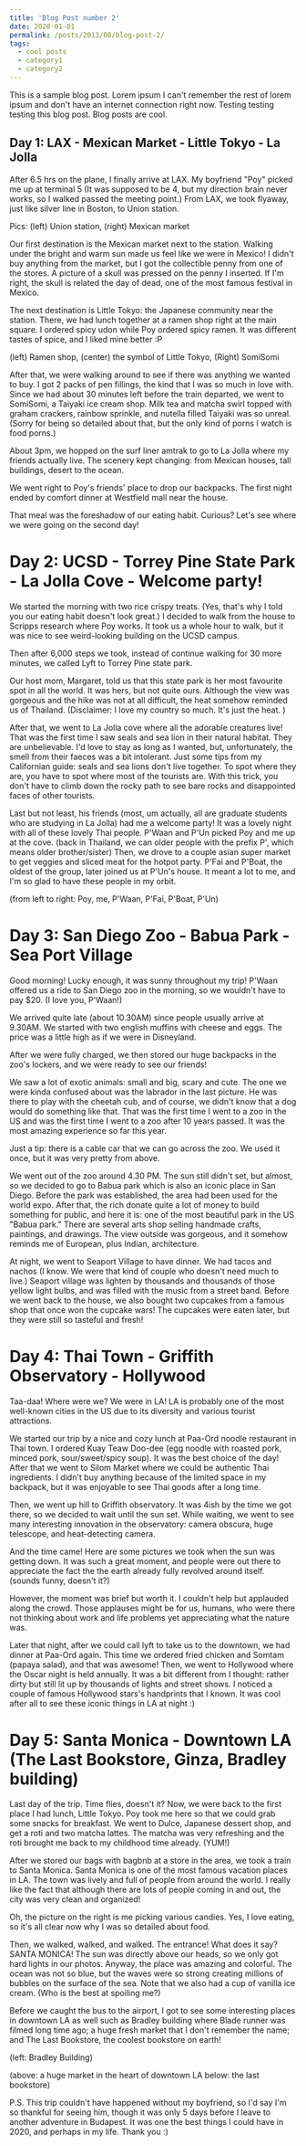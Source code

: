 ```yaml
---
title: 'Blog Post number 2'
date: 2020-01-01
permalink: /posts/2013/08/blog-post-2/
tags:
  - cool posts
  - category1
  - category2
---
```


This is a sample blog post. Lorem ipsum I can't remember the rest of lorem ipsum and don't have an internet connection right now. Testing testing testing this blog post. Blog posts are cool.

Day 1: LAX - Mexican Market - Little Tokyo - La Jolla
------ 


After 6.5 hrs on the plane, I finally arrive at LAX. My boyfriend "Poy" picked me up at terminal 5 (It was supposed to be 4, but my direction brain never works, so I walked passed the meeting point.) From LAX, we took flyaway, just like silver line in Boston, to Union station. 



Pics: (left) Union station, (right) Mexican market

Our first destination is the Mexican market next to the station. Walking under the bright and warm sun made us feel like we were in Mexico! I didn't buy anything from the market, but I got the collectible penny from one of the stores. A picture of a skull was pressed on the penny I inserted. If I'm right, the skull is related the day of dead, one of the most famous festival in Mexico. 

The next destination is Little Tokyo: the Japanese community near the station. There, we had lunch together at a ramen shop right at the main square. I ordered spicy udon while Poy ordered spicy ramen. It was different tastes of spice, and I liked mine better :P




(left) Ramen shop, (center) the symbol of Little Tokyo, (Right) SomiSomi

After that, we were walking around to see if there was anything we wanted to buy. I got 2 packs of pen fillings, the kind that I was so much in love with. Since we had about 30 minutes left before the train departed, we went to SomiSomi, a Taiyaki ice cream shop. Milk tea and matcha swirl topped with graham crackers, rainbow sprinkle, and nutella filled Taiyaki was so unreal. (Sorry for being so detailed about that, but the only kind of porns I watch is food porns.)

About 3pm, we hopped on the surf liner amtrak to go to La Jolla where my friends actually live. The scenery kept changing: from Mexican houses, tall buildings, desert to the ocean. 

We went right to Poy's friends' place to drop our backpacks. The first night ended by comfort dinner at Westfield mall near the house. 

That meal was the foreshadow of our eating habit. Curious? Let's see where we were going on the second day! 


Day 2: UCSD - Torrey Pine State Park - La Jolla Cove - Welcome party!
======


We started the morning with two rice crispy treats. (Yes, that's why I told you our eating habit doesn't look great.) I decided to walk from the house to Scripps research where Poy works. It took us a whole hour to walk, but it was nice to see weird-looking building on the UCSD campus. 



Then after 6,000 steps we took, instead of continue walking for 30 more minutes, we called Lyft to Torrey Pine state park.

Our host mom, Margaret, told us that this state park is her most favourite spot in all the world. It was hers, but not quite ours. Although the view was gorgeous and the hike was not at all difficult, the heat somehow reminded us of Thailand. (Disclaimer: I love my country so much. It's just the heat. )


After that, we went to La Jolla cove where all the adorable creatures live! That was the first time I saw seals and sea lion in their natural habitat. They are unbelievable. I'd love to stay as long as I wanted, but, unfortunately, the smell from their faeces was a bit intolerant. Just some tips from my Californian guide: seals and sea lions don't live together. To spot where they are, you have to spot where most of the tourists are. With this trick, you don't have to climb down the rocky path to see bare rocks and disappointed faces of other tourists. 





Last but not least, his friends (most, um actually, all are graduate students who are studying in La Jolla) had me a welcome party! It was a lovely night with all of these lovely Thai people. P'Waan and P'Un picked Poy and me up at the cove. (back in Thailand, we can older people with the prefix P', which means older brother/sister) Then, we drove to a couple asian super market to get veggies and sliced meat for the hotpot party. P'Fai and P'Boat, the oldest of the group, later joined us at P'Un's house. It meant a lot to me, and I'm so glad to have these people in my orbit.


(from left to right: Poy, me, P'Waan, P'Fai, P'Boat, P'Un)


Day 3: San Diego Zoo - Babua Park - Sea Port Village
======


Good morning! Lucky enough, it was sunny throughout my trip! P'Waan offered us a ride to San Diego zoo in the morning, so we wouldn't have to pay $20. (I love you, P'Waan!) 

We arrived quite late (about 10.30AM) since people usually arrive at 9.30AM. We started with two english muffins with cheese and eggs. The price was a little high as if we were in Disneyland. 



After we were fully charged, we then stored our huge backpacks in the zoo's lockers, and we were ready to see our friends! 

We saw a lot of exotic animals: small and big, scary and cute. The one we were kinda confused about was the labrador in the last picture. He was there to play with the cheetah cub, and of course, we didn't know that a dog would do something like that. That was the first time I went to a zoo in the US and was the first time I went to a zoo after 10 years passed. It was the most amazing experience so far this year. 

Just a tip: there is a cable car that we can go across the zoo. We used it once, but it was very pretty from above. 







We went out of the zoo around 4.30 PM. The sun still didn't set, but almost, so we decided to go to Babua park which is also an iconic place in San Diego. Before the park was established, the area had been used for the world expo. After that, the rich donate quite a lot of money to build something for public, and here it is: one of the most beautiful park in the US "Babua park." There are several arts shop selling handmade crafts, paintings, and drawings. The view outside was gorgeous, and it somehow reminds me of European, plus Indian, architecture. 




At night, we went to Seaport Village to have dinner. We had tacos and nachos (I know. We were that kind of couple who doesn't need much to live.) Seaport village was lighten by thousands and thousands of those yellow light bulbs, and was filled with the music from a street band. Before we went back to the house, we also bought two cupcakes from a famous shop that once won the cupcake wars! The cupcakes were eaten later, but they were still so tasteful and fresh! 





Day 4: Thai Town - Griffith Observatory - Hollywood 
======



Taa-daa! 
Where were we? 
We were in LA! 
LA is probably one of the most well-known cities in the US due to its diversity and various tourist attractions. 

We started our trip by a nice and cozy lunch at Paa-Ord noodle restaurant in Thai town. I ordered Kuay Teaw Doo-dee (egg noodle with roasted pork, minced pork, sour/sweet/spicy soup). It was the best choice of the day! After that we went to Silom Market where we could be authentic Thai ingredients. I didn't buy anything because of the limited space in my backpack, but it was enjoyable to see Thai goods after a long time. 

Then, we went up hill to Griffith observatory. It was 4ish by the time we got there, so we decided to wait until the sun set. While waiting, we went to see many interesting innovation in the observatory: camera obscura, huge telescope, and heat-detecting camera. 







And the time came! Here are some pictures we took when the sun was getting down. It was such a great moment, and people were out there to appreciate the fact the the earth already fully revolved around itself. (sounds funny, doesn't it?)  

However, the moment was brief but worth it. I couldn't help but applauded along the crowd. Those applauses might be for us, humans, who were there not thinking about work and life problems yet appreciating what the nature was. 



Later that night, after we could call lyft to take us to the downtown, we had dinner at Paa-Ord again. This time we ordered fried chicken and Somtam (papaya salad), and that was awesome! Then, we went to Hollywood where the Oscar night is held annually. It was a bit different from I thought: rather dirty but still lit up by thousands of lights and street shows. I noticed a couple of famous Hollywood stars's handprints that I known. It was cool after all to see these iconic things in LA at night :)   

Day 5: Santa Monica - Downtown LA (The Last Bookstore, Ginza, Bradley building) 
======





Last day of the trip. Time flies, doesn't it?
Now, we were back to the first place I had lunch, Little Tokyo. Poy took me here so that we could grab some snacks for breakfast. We went to Dulce, Japanese dessert shop, and get a roti and two matcha lattes. The matcha was very refreshing and the roti brought me back to my childhood time already. (YUM!)





After we stored our bags with bagbnb at a store in the area, we took a train to Santa Monica. Santa Monica is one of the most famous vacation places in LA. The town was lively and full of people from around the world. I really like the fact that although there are lots of people coming in and out, the city was very clean and organized! 

Oh, the picture on the right is me picking various candies. Yes, I love eating, so it's all clear now why I was so detailed about food. 

Then, we walked, walked, and walked. The entrance! What does it say? SANTA MONICA!
The sun was directly above our heads, so we only got hard lights in our photos. Anyway, the place was amazing and colorful. The ocean was not so blue, but the waves were so strong creating millions of bubbles on the surface of the sea. Note that we also had a cup of vanilla ice cream. (Who is the best at spoiling me?) 






Before we caught the bus to the airport, I got to see some interesting places in downtown LA as well such as Bradley building where Blade runner was filmed long time ago; a huge fresh market that I don't remember the name; and The Last Bookstore, the coolest bookstore on earth! 


(left: Bradley Building)






(above: a huge market in the heart of downtown LA
below: the last bookstore)




P.S. This trip couldn't have happened without my boyfriend, so I'd say I'm so thankful for seeing him, though it was only 5 days before I leave to another adventure in Budapest. It was one the best things I could have in 2020, and perhaps in my life. Thank you :) 
